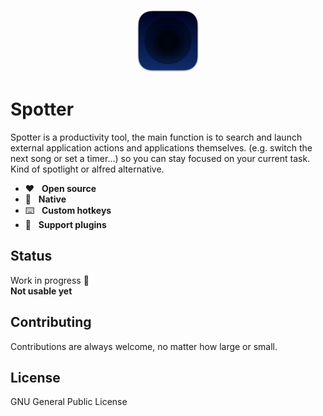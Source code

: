 <p align="center">
  <img src="/preview/icon.png?raw=true" alt="" height="100" />
</p>

# Spotter

Spotter is a productivity tool, the main function is to search and launch external application actions and applications themselves. (e.g. switch the next song or set a timer...) so you can stay focused on your current task. Kind of spotlight or alfred alternative.

* ❤️&nbsp;&nbsp;&nbsp;<b>Open source</b>
* 🤖&nbsp;&nbsp;&nbsp;<b>Native</b>
* ⌨️&nbsp;&nbsp;&nbsp;<b>Custom hotkeys</b>
* 🔌&nbsp;&nbsp;&nbsp;<b>Support plugins</b>

## Status
Work in progress 👷  <br>
<b>Not usable yet</b>

## Contributing
Contributions are always welcome, no matter how large or small.

## License
GNU General Public License
